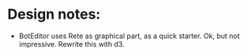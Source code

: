 Design notes:
====

- BotEditor uses Rete as graphical part, as a quick starter. Ok, but not impressive. Rewrite this with d3.
